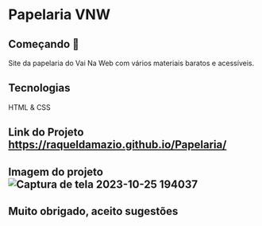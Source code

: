 # Papelaria VNW
## Começando 🚀
Site da papelaria do Vai Na Web com vários materiais baratos e acessíveis. 
## Tecnologias
HTML & CSS 
## Link do Projeto https://raqueldamazio.github.io/Papelaria/

## Imagem do projeto![Captura de tela 2023-10-25 194037](https://github.com/raqueldamazio/Papelaria/assets/147668213/fdf12cda-e476-4cf1-86a6-85e83725c461)


## Muito obrigado, aceito sugestões
